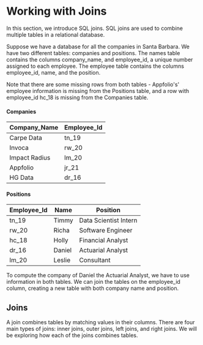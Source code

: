 # Working with Joins

In this section, we introduce SQL joins. SQL joins are used to combine multiple tables in a relational database.

Suppose we have a database for all the companies in Santa Barbara. We have two different tables: companies and positions. The names table contains the columns company_name, and employee_id, a unique number assigned to each employee. The employee table contains the columns employee_id, name, and the position.

Note that there are some missing rows from both tables - Appfolio's' employee information is missing from the Positions table, and a row with employee_id hc_18 is missing from the Companies table.

#### Companies
Company_Name | Employee_Id |
--- | --- |
Carpe Data | tn_19 |
Invoca | rw_20 |
Impact Radius | lm_20 |
Appfolio | jr_21 |
HG Data | dr_16 |

#### Positions
Employee_Id | Name | Position |
--- | --- | --- |
tn_19 | Timmy | Data Scientist Intern
rw_20 | Richa | Software Engineer |
hc_18 | Holly | Financial Analyst
dr_16 | Daniel | Actuarial Analyst
lm_20 | Leslie | Consultant

To compute the company of Daniel the Actuarial Analyst, we have to use information in both tables. We can join the tables on the employee_id column, creating a new table with both company name and position.

## Joins
A join combines tables by matching values in their columns. There are four main types of joins: inner joins, outer joins, left joins, and right joins. We will be exploring how each of the joins combines tables.  
